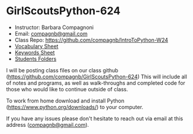 # GirlScoutsPython-624
* Instructor: Barbara Compagnoni
* Email: compagnb@gmail.com
* Class Repo: https://github.com/compagnb/IntroToPython-W24
* [Vocabulary Sheet](wkNotes/vocab.md)
* [Keywords Sheet](wkNotes/keywords.md)
* [Students Folders](classfiles)


I will be posting class files on our class github (https://github.com/compagnb/GirlScoutsPython-624)  This will include all of notes and programs, as well as walk-throughs and completed code for those who would like to continue outside of class. 

To work from home download and install Python (https://www.python.org/downloads/) to your computer. 

If you have any issues please don't hesitate to reach out via email at this address (compagnb@gmail.com).
